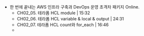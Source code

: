 - 한 번에 끝내는 AWS 인프라 구축과 DevOps 운영 초격차 패키지 Online.
	- CH02_05. 테라폼 HCL module | 15:32
	- CH02_06. 테라폼 HCL variable & local & output | 24:31
	- CH02_07. 테라폼 HCL count와 for_each | 16:46
	- 
<!--stackedit_data:
eyJoaXN0b3J5IjpbLTE2MTgzNDAxMjksLTE2ODM4NDc5MDYsMT
I3MTMzNDkyMF19
-->